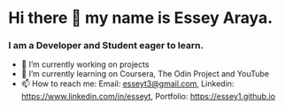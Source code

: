 # Hi there 👋 my name is Essey Araya.

### I am a Developer and Student eager to learn.                              

- 🔭 I’m currently working on projects
- 🌱 I’m currently learning on Coursera, The Odin Project and YouTube
- 📫 How to reach me: Email: esseyt3@gmail.com, Linkedin: https://www.linkedin.com/in/esseyt, Portfolio: https://essey1.github.io

